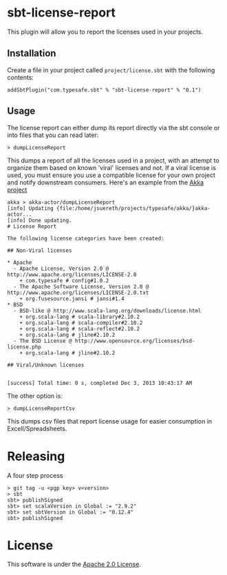 # sbt-license-report

This plugin will allow you to report the licenses used in your projects.

## Installation

Create a file in your project called `project/license.sbt` with the following contents:

    addSbtPlugin("com.typesafe.sbt" % "sbt-license-report" % "0.1")

## Usage

The license report can either dump its report directly via the sbt console or into files that you can read later:

    > dumpLicenseReport

This dumps a report of all the licenses used in a project, with an attempt to organize them based on known 'viral' licenses and not.  If a viral license is used,
you must ensure you use a compatible license for your own project and notify downstream consumers.  Here's an example from the [Akka project](http://github.com/akka/akka)

    akka > akka-actor/dumpLicenseReport
    [info] Updating {file:/home/jsuereth/projects/typesafe/akka/}akka-actor...
    [info] Done updating.
    # License Report
    
    The following license categories have been created:
    
    ## Non-Viral licenses
    
    * Apache
      - Apache License, Version 2.0 @ http://www.apache.org/licenses/LICENSE-2.0
        + com.typesafe # config#1.0.2
      - The Apache Software License, Version 2.0 @ http://www.apache.org/licenses/LICENSE-2.0.txt
        + org.fusesource.jansi # jansi#1.4
    * BSD
      - BSD-like @ http://www.scala-lang.org/downloads/license.html
        + org.scala-lang # scala-library#2.10.2
        + org.scala-lang # scala-compiler#2.10.2
        + org.scala-lang # scala-reflect#2.10.2
        + org.scala-lang # jline#2.10.2
      - The BSD License @ http://www.opensource.org/licenses/bsd-license.php
        + org.scala-lang # jline#2.10.2
    
    ## Viral/Unknown licenses
    
    
    [success] Total time: 0 s, completed Dec 3, 2013 10:43:17 AM

The other option is:

    > dumpLicenseReportCsv

This dumps csv files that report license usage for easier consumption in Excell/Spreadsheets.

# Releasing

A four step process

    > git tag -u <pgp key> v<version>
    > sbt
    sbt> publishSigned
    sbt> set scalaVersion in Global := "2.9.2"
    sbt> set sbtVersion in Global := "0.12.4"
    sbt> publishSigned


# License

This software is under the [Apache 2.0 License](http://www.apache.org/licenses/LICENSE-2.0.html).

